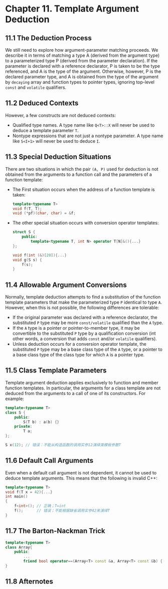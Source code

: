 # Chapter 11. Template Argument Deduction



## 11.1 The Deduction Process

We still need to explore how argument-parameter matching proceeds. We describe it in terms of matching a type A (derived from the argument type) to a parameterized type P (derived from the parameter declaration). If the parameter is declared with a reference declarator, P is taken to be the type referenced, and A is the type of the argument. Otherwise, however, P is the declared parameter type, and A is obtained from the type of the argument by `decaying` array and function types to pointer types, ignoring top-level `const` and `volatile` qualifiers.



## 11.2 Deduced Contexts

However, a few constructs are not deduced contexts:

- Qualified type names. A type name like `Q<T>::X` will never be used to deduce a template parameter `T`.
- Nontype expressions that are not just a nontype parameter. A type name like `S<I+1>` will never be used to deduce `I`.



## 11.3 Special Deduction Situations

There are two situations in which the pair `(A, P)` used for deduction is not obtained from the arguments to a function call and the parameters of a function template:

- The First situation occurs when the address of a function template is taken:

  ```c++
  template<typename T>
  void f(T, T);
  void (*pf)(char, char) = &f;
  ```

- The other special situation occurs with conversion operator templates:

  ```c++
  struct S {
      public:
          template<typename T, int N> operator T[N]&(){...}
  };
  
  void f(int (&)[20]){...}
  void g(S s) {
      f(s);
  }
  ```



## 11.4 Allowable Argument Conversions

Normally, template deduction attempts to find a substitution of the function template parameters that make the parameterized type `P` identical to type `A`. However, when this is not possible, the following differences are tolerable:

- If the original parameter was declared with a reference declarator, the substituted `P` type may be more `const/volatile` qualified than the `A` type.
- If the `A` type is a pointer or pointer-to-member type, it may be convertible to the substituted `P` type by a qualification conversion (int other words, a conversion that adds `const` and/or `volatile` qualifiers).
- Unless deduction occurs for a conversion operator template, the substituted `P` type may be a base class type of the `A` type, or a pointer to a base class type of the class type for which `A` is a pointer type.



## 11.5 Class Template Parameters

Template argument deduction applies exclusively to function and member function templates. In particular, the arguments for a class template are not deduced from the arguments to a call of one of its constructors. For example:

```c++
template<typename T>
class S {
    public:
    	S(T b) : a(b) {}
    private:
    	T a;
};

S x(12); // 错误：不能从构造函数的调用实参12演绎类模板参数T
```



## 11.6 Default Call Arguments

Even when a default call argument is not dependent, it cannot be used to deduce template arguments. This means that the following is invalid C++:

```c++
template<typename T>
void f(T x = 42){...}
int main()
{
    f<int>(); // 正确；T=int
    f();      // 错误；不能根据缺省调用实参42来演绎T
}
```



## 11.7 The Barton-Nackman Trick

```c++
template<typename T>
class Array{
    public:
    	...
        friend bool operator==(Array<T> const &a, Array<T> const &b) {...}
}
```



## 11.8 Afternotes

